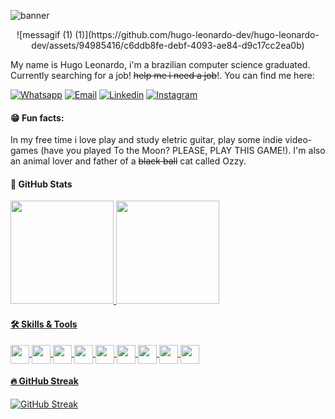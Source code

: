 <link rel="stylesheet" href="https://cdn.jsdelivr.net/gh/devicons/devicon@v2.14.0/devicon.min.css">

![banner](https://user-images.githubusercontent.com/94985416/222044343-30b0f789-2ad0-4c9c-9094-cf2a73f41040.jpg)

<p align="center">
   ![messagif (1) (1)](https://github.com/hugo-leonardo-dev/hugo-leonardo-dev/assets/94985416/c6ddb8fe-debf-4093-ae84-d9c17cc2ea0b)
</p>

My name is Hugo Leonardo, i'm a brazilian computer science graduated. Currently searching for a job! ~~help me i need a job~~!.  You can find me here:

[![Whatsapp](https://img.shields.io/badge/WhatsApp-25D366?style=for-the-badge&logo=whatsapp&logoColor=white)](https://api.whatsapp.com/send?phone=5584996655946&text=Hello%20Hugo!) 
[![Email](https://img.shields.io/badge/Gmail-D14836?style=for-the-badge&logo=gmail&logoColor=white)](mailto:hugoleonardo.dev@outlook.com)
[![Linkedin](https://img.shields.io/badge/LinkedIn-0077B5?style=for-the-badge&logo=linkedin&logoColor=white)](https://www.linkedin.com/in/hugo-leonardo-dev/)
[![Instagram](https://img.shields.io/badge/Instagram-E4405F?style=for-the-badge&logo=instagram&logoColor=white)](https://www.instagram.com/longest.wave_/)

#### 😁 Fun facts:
   
In my free time i love play and study eletric guitar, play some indie video-games (have you played To the Moon? PLEASE, PLAY THIS GAME!). I'm also an animal lover and father of a ~~black ball~~ cat called Ozzy. 

#### 🔴 GitHub Stats

<div>
   <a href="https://github.com/hugo-leonardo-dev">
   <img height="165em" src="https://github-readme-stats.vercel.app/api?username=hugo-leonardo-dev&show_icons=false&theme=dracula&include_all_comits=true"/>
   <img height="165em" src="https://github-readme-stats.vercel.app/api/top-langs/?username=hugo-leonardo-dev&layout=compact&theme=dracula"/>

</div>
   
#### 🛠️ Skills & Tools
   
<div style"display inline_block"> 
   <img align="center" height="30" widht="40" img src="https://img.shields.io/badge/MySQL-00000F?style=for-the-badge&logo=mysql&logoColor=white" />
   <img align="center" height="30" widht="40" img src="https://img.shields.io/badge/C%23-239120?style=for-the-badge&logo=c-sharp&logoColor=white" />
   <img align="center" height="30" widht="40" img src="https://img.shields.io/badge/.NET-5C2D91?style=for-the-badge&logo=.net&logoColor=white" />
   <img align="center" height="30" widht="40" img src="https://img.shields.io/badge/HTML-239120?style=for-the-badge&logo=html5&logoColor=white" />
   <img align="center" height="30" widht="40" img src="https://img.shields.io/badge/CSS-239120?&style=for-the-badge&logo=css3&logoColor=white" />
   <img align="center" height="30" widht="40" img src="https://img.shields.io/badge/Tailwind_CSS-38B2AC?style=for-the-badge&logo=tailwind-css&logoColor=white" />
   <img align="center" height="30" widht="40" img src="https://img.shields.io/badge/Bootstrap-563D7C?style=for-the-badge&logo=bootstrap&logoColor=white" />
   <img align="center" height="30" widht="40" img src="https://img.shields.io/badge/JavaScript-F7DF1E?style=for-the-badge&logo=javascript&logoColor=black" />
   <img align="center" height="30" widht="40" img src="https://img.shields.io/badge/React-20232A?style=for-the-badge&logo=react&logoColor=61DAFB" />
</div>

#### 🔥 GitHub Streak
   
[![GitHub Streak](https://streak-stats.demolab.com?user=hugo-leonardo-dev&theme=radical&hide_border=true&date_format=M%20j%5B%2C%20Y%5D)](https://git.io/streak-stats)

